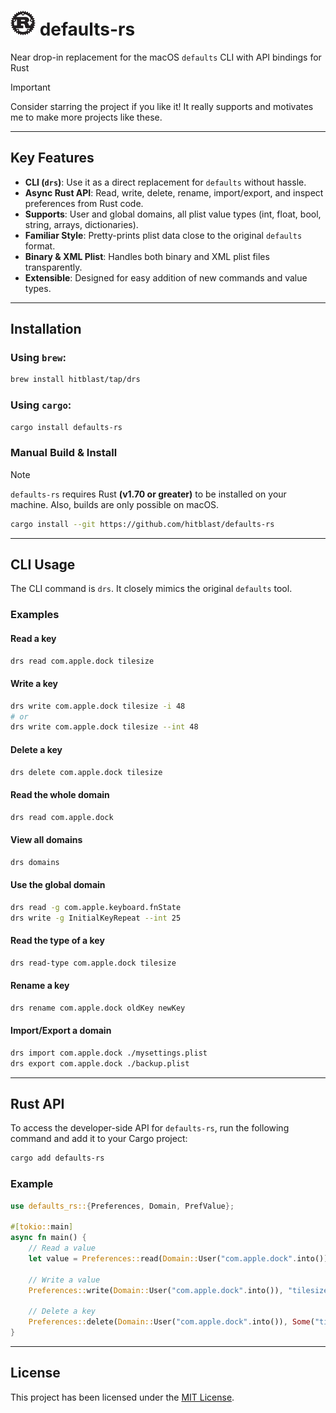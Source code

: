 # <img src="https://raw.githubusercontent.com/github/explore/80688e429a7d4ef2fca1e82350fe8e3517d3494d/topics/rust/rust.png" width="40px"> defaults-rs

Near drop-in replacement for the macOS `defaults` CLI with API bindings for Rust

> [!IMPORTANT]
> Consider starring the project if you like it! It really supports and motivates me to make more projects like these.

---

## Key Features

- **CLI (`drs`)**: Use it as a direct replacement for `defaults` without hassle.
- **Async Rust API**: Read, write, delete, rename, import/export, and inspect preferences from Rust code.
- **Supports**: User and global domains, all plist value types (int, float, bool, string, arrays, dictionaries).
- **Familiar Style**: Pretty-prints plist data close to the original `defaults` format.
- **Binary & XML Plist**: Handles both binary and XML plist files transparently.
- **Extensible**: Designed for easy addition of new commands and value types.

---

## Installation

### Using `brew`:

```sh
brew install hitblast/tap/drs
```

### Using `cargo`:

```sh
cargo install defaults-rs
```

### Manual Build & Install

> [!NOTE]
> `defaults-rs` requires Rust **(v1.70 or greater)** to be installed on your machine. Also, builds are only possible on macOS.

```sh
cargo install --git https://github.com/hitblast/defaults-rs
```

---

## CLI Usage

The CLI command is `drs`. It closely mimics the original `defaults` tool.

### Examples

#### Read a key

```sh
drs read com.apple.dock tilesize
```

#### Write a key

```sh
drs write com.apple.dock tilesize -i 48
# or
drs write com.apple.dock tilesize --int 48
```

#### Delete a key

```sh
drs delete com.apple.dock tilesize
```

#### Read the whole domain

```sh
drs read com.apple.dock
```

#### View all domains

```sh
drs domains
```

#### Use the global domain

```sh
drs read -g com.apple.keyboard.fnState
drs write -g InitialKeyRepeat --int 25
```

#### Read the type of a key

```sh
drs read-type com.apple.dock tilesize
```

#### Rename a key

```sh
drs rename com.apple.dock oldKey newKey
```

#### Import/Export a domain

```sh
drs import com.apple.dock ./mysettings.plist
drs export com.apple.dock ./backup.plist
```

---

## Rust API

To access the developer-side API for `defaults-rs`, run the following command and add it to your Cargo project:

```sh
cargo add defaults-rs
```

### Example

```rust
use defaults_rs::{Preferences, Domain, PrefValue};

#[tokio::main]
async fn main() {
    // Read a value
    let value = Preferences::read(Domain::User("com.apple.dock".into()), Some("tilesize")).await.unwrap();

    // Write a value
    Preferences::write(Domain::User("com.apple.dock".into()), "tilesize", PrefValue::Integer(48)).await.unwrap();

    // Delete a key
    Preferences::delete(Domain::User("com.apple.dock".into()), Some("tilesize")).await.unwrap();
}
```

---

## License

This project has been licensed under the [MIT License](./LICENSE).
